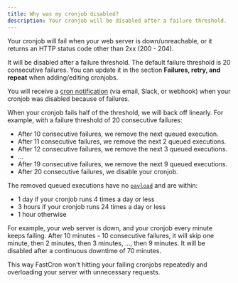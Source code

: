 ```yaml
---
title: Why was my cronjob disabled?
description: Your cronjob will be disabled after a failure threshold.
---
```


Your cronjob will fail when your web server is down/unreachable, or it returns an HTTP status code other than 2xx (200 - 204).

It will be disabled after a failure threshold.
The default failure threshold is 20 consecutive failures.
You can update it in the section **Failures, retry, and repeat** when adding/editing cronjobs.

You will receive a [cron notification](/integrations) (via email, Slack, or webhook) when your cronjob was disabled because of failures.

When your cronjob fails half of the threshold, we will back off linearly.
For example, with a failure threshold of 20 consecutive failures:
- After 10 consecutive failures, we remove the next queued execution.
- After 11 consecutive failures, we remove the next 2 queued executions.
- After 12 consecutive failures, we remove the next 3 queued executions.
- ... 
- After 19 consecutive failures, we remove the next 9 queued executions.
- After 20 consecutive failures, we disable your cronjob.

The removed queued executions have no [`payload`](/reference/cron#cron_run) and are within:
  - 1 day if your cronjob runs 4 times a day or less
  - 3 hours if your cronjob runs 24 times a day or less
  - 1 hour otherwise

For example, your web server is down, and your cronjob every minute keeps failing.
After 10 minutes - 10 consecutive failures, it will skip one minute, then 2 minutes, then 3 minutes, ..., then 9 minutes.
It will be disabled after a continuous downtime of 70 minutes.

This way FastCron won't hitting your failing cronjobs repeatedly and overloading your server with unnecessary requests.
